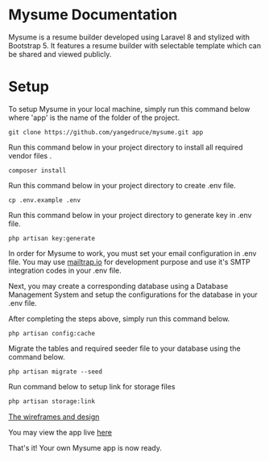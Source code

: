 # Mysume Documentation

Mysume is a resume builder developed using Laravel 8 and stylized with Bootstrap 5. It features a resume builder with selectable template which can be shared and viewed publicly.

# Setup

To setup Mysume in your local machine, simply run this command below where 'app' is the name of the folder of the project.

```shell
git clone https://github.com/yangedruce/mysume.git app
```

Run this command below in your project directory to install all required vendor files .

```shell
composer install
```

Run this command below in your project directory to create .env file.

```shell
cp .env.example .env
```

Run this command below in your project directory to generate key in .env file.

```shell
php artisan key:generate
```

In order for Mysume to work, you must set your email configuration in .env file. You may use [mailtrap.io](http://mailtrap.io/) for development purpose and use it's SMTP integration codes in your .env file.

Next, you may create a corresponding database using a Database Management System and setup the configurations for the database in your .env file.

After completing the steps above, simply run this command below.

```shell
php artisan config:cache
```

Migrate the tables and required seeder file to your database using the command below.

```shell
php artisan migrate --seed
```

Run command below to setup link for storage files

```markdown
php artisan storage:link
```

[The wireframes and design](https://www.figma.com/file/zsQqGrYLO1sjGQWb6hBSoF/Resume-Builder-Mysume?node-id=0%3A1)

You may view the app live [here](https://www.mysume.com/)

That's it! Your own Mysume app is now ready.